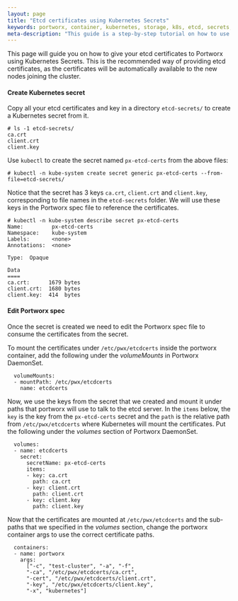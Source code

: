```yaml
---
layout: page
title: "Etcd certificates using Kubernetes Secrets"
keywords: portworx, container, kubernetes, storage, k8s, etcd, secrets, certificates
meta-description: "This guide is a step-by-step tutorial on how to use Kubernetes secrets to give etcd certificates to Portworx."
---
```


This page will guide you on how to give your etcd certificates to Portworx using Kubernetes Secrets. This is the recommended way of providing etcd certificates, as the certificates will be automatically available to the new nodes joining the cluster.

#### Create Kubernetes secret
Copy all your etcd certificates and key in a directory `etcd-secrets/` to create a Kubernetes secret from it.
```
# ls -1 etcd-secrets/
ca.crt
client.crt
client.key
```

Use `kubectl` to create the secret named `px-etcd-certs` from the above files:
```
# kubectl -n kube-system create secret generic px-etcd-certs --from-file=etcd-secrets/
```

Notice that the secret has 3 keys `ca.crt`, `client.crt` and `client.key`, corresponding to file names in the `etcd-secrets` folder. We will use these keys in the Portworx spec file to reference the certificates.
```
# kubectl -n kube-system describe secret px-etcd-certs
Name:         px-etcd-certs
Namespace:    kube-system
Labels:       <none>
Annotations:  <none>

Type:  Opaque

Data
====
ca.crt:      1679 bytes
client.crt:  1680 bytes
client.key:  414  bytes
```

#### Edit Portworx spec
Once the secret is created we need to edit the Portworx spec file to consume the certificates from the secret.

To mount the certificates under `/etc/pwx/etcdcerts` inside the portworx container, add the following under the _volumeMounts_ in Portworx DaemonSet.
```
  volumeMounts:
  - mountPath: /etc/pwx/etcdcerts
    name: etcdcerts
```

Now, we use the keys from the secret that we created and mount it under paths that portworx will use to talk to the etcd server. In the `items` below, the `key` is the key from the `px-etcd-certs` secret and the `path` is the relative path from `/etc/pwx/etcdcerts` where Kubernetes will mount the certificates. Put the following under the _volumes_ section of Portworx DaemonSet.
```
  volumes:
  - name: etcdcerts
    secret:
      secretName: px-etcd-certs
      items:
      - key: ca.crt
        path: ca.crt
      - key: client.crt
        path: client.crt
      - key: client.key
        path: client.key
```

Now that the certificates are mounted at `/etc/pwx/etcdcerts` and the sub-paths that we specified in the _volumes_ section, change the portworx container args to use the correct certificate paths.
```
  containers:
  - name: portworx
    args:
      ["-c", "test-cluster", "-a", "-f",
      "-ca", "/etc/pwx/etcdcerts/ca.crt",
      "-cert", "/etc/pwx/etcdcerts/client.crt",
      "-key", "/etc/pwx/etcdcerts/client.key",
      "-x", "kubernetes"]
```

